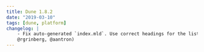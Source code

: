 ```yaml
---
title: Dune 1.8.2
date: "2019-03-10"
tags: [dune, platform]
changelog: |
    - Fix auto-generated `index.mld`. Use correct headings for the listing. (#1925,
    @rgrinberg, @aantron)
---
```

